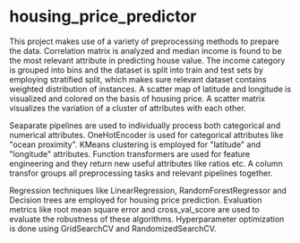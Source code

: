 # housing_price_predictor
This project makes use of a variety of preprocessing methods to prepare the data. Correlation matrix is analyzed and median income is found to be the most relevant attribute in predicting house value. The income category is grouped into bins and the dataset is split into train and test sets by employing stratified split, which makes sure relevant dataset contains weighted distribution of instances. A scatter map of latitude and longitude is visualized and colored on the basis of housing price. A scatter matrix visualizes the variation of a cluster of attributes with each other.

Seaparate pipelines are used to individually process both categorical and numerical attributes. OneHotEncoder is used for categorical attributes like "ocean proximity". KMeans clustering is employed for "latitude" and "longitude" attributes. Function transformers are used for feature engineering and they return new useful attributes like ratios etc. A column transfor groups all preprocessing tasks and relevant pipelines together. 

Regression techniques like LinearRegression, RandomForestRegressor and Decision trees are employed for housing price prediction. Evaluation metrics like root mean square error and cross_val_score are used to evaluate the robustness of these algorithms. Hyperparameter optimization is done using GridSearchCV and RandomizedSearchCV.

